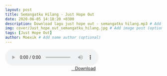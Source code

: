 ```yaml
---
layout: post
title: Semangatku Hilang - Just Hope Out
date: 2020-06-05 14:18:20 +0300
description: Download lagu just hope out - semangatku hilang.mp3 # Add post description (optional)
img: cover/Just_hope_out_semangatku_hilang.jpg # Add image post (optional)
tags: [Just Hope Out]
author: Moexik # Add name author (optional)
---
```


<audio class='js-player' style="--plyr-color-main: #212121;" controls>
<source src="https://drive.google.com/uc?authuser=0&id=1Jo9AmiGI8T9_byuS_3mPImNKboKmOb2T&export=download" type="audio/mp3">
</audio><br />

<center>
<a href="/dl/semangatkuhilang-justhopeout/" ><i class="fa fa-caret-down" aria-hidden="true"></i>&nbsp; &nbsp;Download</a>
</center><br />
